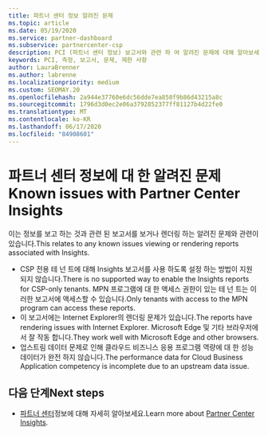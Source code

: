 ```yaml
---
title: 파트너 센터 정보 알려진 문제
ms.topic: article
ms.date: 05/19/2020
ms.service: partner-dashboard
ms.subservice: partnercenter-csp
description: PCI (파트너 센터 정보) 보고서와 관련 하 여 알려진 문제에 대해 알아보세요.
keywords: PCI, 측정, 보고서, 문제, 제한 사항
author: LauraBrenner
ms.author: labrenne
ms.localizationpriority: medium
ms.custom: SEOMAY.20
ms.openlocfilehash: 2a944e37760e6dc56dde7ea850f9b86d43215a8c
ms.sourcegitcommit: 1796d3d0ec2e06a3792852377ff81127b4d22fe0
ms.translationtype: MT
ms.contentlocale: ko-KR
ms.lasthandoff: 06/17/2020
ms.locfileid: "84908601"
---
```

# <a name="known-issues-with-partner-center-insights"></a><span data-ttu-id="75185-104">파트너 센터 정보에 대 한 알려진 문제</span><span class="sxs-lookup"><span data-stu-id="75185-104">Known issues with Partner Center Insights</span></span>

<span data-ttu-id="75185-105">이는 정보를 보고 하는 것과 관련 된 보고서를 보거나 렌더링 하는 알려진 문제와 관련이 있습니다.</span><span class="sxs-lookup"><span data-stu-id="75185-105">This relates to any known issues viewing or rendering reports associated with Insights.</span></span>

- <span data-ttu-id="75185-106">CSP 전용 테 넌 트에 대해 Insights 보고서를 사용 하도록 설정 하는 방법이 지원 되지 않습니다.</span><span class="sxs-lookup"><span data-stu-id="75185-106">There is no supported way to enable the Insights reports for CSP-only tenants.</span></span> <span data-ttu-id="75185-107">MPN 프로그램에 대 한 액세스 권한이 있는 테 넌 트는 이러한 보고서에 액세스할 수 있습니다.</span><span class="sxs-lookup"><span data-stu-id="75185-107">Only tenants with access to the MPN program can access these reports.</span></span>
- <span data-ttu-id="75185-108">이 보고서에는 Internet Explorer의 렌더링 문제가 있습니다.</span><span class="sxs-lookup"><span data-stu-id="75185-108">The reports have rendering issues with Internet Explorer.</span></span> <span data-ttu-id="75185-109">Microsoft Edge 및 기타 브라우저에서 잘 작동 합니다.</span><span class="sxs-lookup"><span data-stu-id="75185-109">They work well with Microsoft Edge and other browsers.</span></span>
- <span data-ttu-id="75185-110">업스트림 데이터 문제로 인해 클라우드 비즈니스 응용 프로그램 역량에 대 한 성능 데이터가 완전 하지 않습니다.</span><span class="sxs-lookup"><span data-stu-id="75185-110">The performance data for Cloud Business Application competency is incomplete due to an upstream data issue.</span></span>

## <a name="next-steps"></a><span data-ttu-id="75185-111">다음 단계</span><span class="sxs-lookup"><span data-stu-id="75185-111">Next steps</span></span>

- <span data-ttu-id="75185-112">[파트너 센터](partner-center-insights.md)정보에 대해 자세히 알아보세요.</span><span class="sxs-lookup"><span data-stu-id="75185-112">Learn more about [Partner Center Insights](partner-center-insights.md).</span></span>
